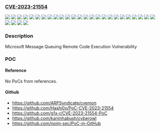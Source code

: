 ### [CVE-2023-21554](https://cve.mitre.org/cgi-bin/cvename.cgi?name=CVE-2023-21554)
![](https://img.shields.io/static/v1?label=Product&message=Windows%2010%20Version%201507&color=blue)
![](https://img.shields.io/static/v1?label=Product&message=Windows%2010%20Version%201607&color=blue)
![](https://img.shields.io/static/v1?label=Product&message=Windows%2010%20Version%201809&color=blue)
![](https://img.shields.io/static/v1?label=Product&message=Windows%2010%20Version%2020H2&color=blue)
![](https://img.shields.io/static/v1?label=Product&message=Windows%2010%20Version%2021H2&color=blue)
![](https://img.shields.io/static/v1?label=Product&message=Windows%2010%20Version%2022H2&color=blue)
![](https://img.shields.io/static/v1?label=Product&message=Windows%2011%20version%2021H2&color=blue)
![](https://img.shields.io/static/v1?label=Product&message=Windows%2011%20version%2022H2&color=blue)
![](https://img.shields.io/static/v1?label=Product&message=Windows%20Server%202008%20R2&color=blue)
![](https://img.shields.io/static/v1?label=Product&message=Windows%20Server%202008&color=blue)
![](https://img.shields.io/static/v1?label=Product&message=Windows%20Server%202012%20R2&color=blue)
![](https://img.shields.io/static/v1?label=Product&message=Windows%20Server%202012&color=blue)
![](https://img.shields.io/static/v1?label=Product&message=Windows%20Server%202016&color=blue)
![](https://img.shields.io/static/v1?label=Product&message=Windows%20Server%202019&color=blue)
![](https://img.shields.io/static/v1?label=Product&message=Windows%20Server%202022&color=blue)
![](https://img.shields.io/static/v1?label=Version&message=10.0.0%3C%2010.0.10240.19869%20&color=brighgreen)
![](https://img.shields.io/static/v1?label=Version&message=10.0.0%3C%2010.0.14393.5850%20&color=brighgreen)
![](https://img.shields.io/static/v1?label=Version&message=10.0.0%3C%2010.0.17763.4252%20&color=brighgreen)
![](https://img.shields.io/static/v1?label=Version&message=10.0.0%3C%2010.0.19042.2846%20&color=brighgreen)
![](https://img.shields.io/static/v1?label=Version&message=10.0.0%3C%2010.0.19044.2846%20&color=brighgreen)
![](https://img.shields.io/static/v1?label=Version&message=10.0.0%3C%2010.0.19045.2846%20&color=brighgreen)
![](https://img.shields.io/static/v1?label=Version&message=10.0.0%3C%2010.0.20348.1668%20&color=brighgreen)
![](https://img.shields.io/static/v1?label=Version&message=10.0.0%3C%2010.0.22000.1817%20&color=brighgreen)
![](https://img.shields.io/static/v1?label=Version&message=10.0.0%3C%2010.0.22621.1555%20&color=brighgreen)
![](https://img.shields.io/static/v1?label=Version&message=6.0.0%3C%206.0.6003.22015%20&color=brighgreen)
![](https://img.shields.io/static/v1?label=Version&message=6.1.0%3C%206.1.7601.26466%20&color=brighgreen)
![](https://img.shields.io/static/v1?label=Version&message=6.2.0%3C%206.2.9200.24216%20&color=brighgreen)
![](https://img.shields.io/static/v1?label=Version&message=6.3.0%3C%206.3.9600.20919%20&color=brighgreen)
![](https://img.shields.io/static/v1?label=Vulnerability&message=Remote%20Code%20Execution&color=brighgreen)

### Description

Microsoft Message Queuing Remote Code Execution Vulnerability

### POC

#### Reference
No PoCs from references.

#### Github
- https://github.com/ARPSyndicate/cvemon
- https://github.com/Hashi0x/PoC-CVE-2023-21554
- https://github.com/g1x-r/CVE-2023-21554-PoC
- https://github.com/karimhabush/cyberowl
- https://github.com/nomi-sec/PoC-in-GitHub

